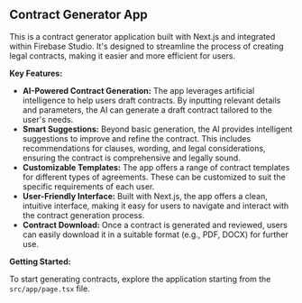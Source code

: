 ## Contract Generator App

This is a contract generator application built with Next.js and integrated within Firebase Studio.  It's designed to streamline the process of creating legal contracts, making it easier and more efficient for users.

**Key Features:**

*   **AI-Powered Contract Generation:**  The app leverages artificial intelligence to help users draft contracts. By inputting relevant details and parameters, the AI can generate a draft contract tailored to the user's needs.
*   **Smart Suggestions:**  Beyond basic generation, the AI provides intelligent suggestions to improve and refine the contract. This includes recommendations for clauses, wording, and legal considerations, ensuring the contract is comprehensive and legally sound.
*   **Customizable Templates:** The app offers a range of contract templates for different types of agreements. These can be customized to suit the specific requirements of each user.
*   **User-Friendly Interface:**  Built with Next.js, the app offers a clean, intuitive interface, making it easy for users to navigate and interact with the contract generation process.
*   **Contract Download:** Once a contract is generated and reviewed, users can easily download it in a suitable format (e.g., PDF, DOCX) for further use.

**Getting Started:**

To start generating contracts, explore the application starting from the `src/app/page.tsx` file.

